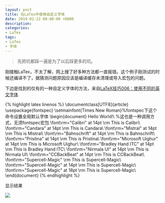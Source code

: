 ```yaml
---
layout: post
title: 在LaTex中使用自定义字体
date: 2019-02-22 00:00:00 +0800
description: 
categories:
- LaTex
tags: 
- LaTex
- 字体 
---
```


<blockquote class="blockquote-center">
    先把坑都踩一遍是为了以后踩更多的坑。
</blockquote>

刚接触LaTex，不太了解，网上搜了好多种方法都一直报错。这个例子刚测试的时候还编译不了，据猜测问题原因应该是编译缓存未清理或导入宏包的问题。

下边是找到的仅有的一种自定义字体的方法，来自[LaTeX技巧006：使用不同的英文字体](https://blog.csdn.net/ProgramChangesWorld/article/details/51502730)

{% highlight latex linenos %}
\documentclass[UTF8]{article}
\usepackage{fontspec}
\setmainfont{Times New Roman}%fontspec下这个命令设置全局默认字体
\begin{document}
Hello World!\\
%这也是一种调用方式，无须fontspec宏包
\font\rm="Calibri" at 14pt \rm This is Calibri\\
\font\rm="Candara" at 14pt \rm This is Candara\\
\font\rm="Mistral" at 14pt \rm This is Mistral\\
\font\rm="Bahnschrift" at 14pt \rm This is Bahnschrift\\
\font\rm="Pristina" at 14pt \rm This is Pristina\\
\font\rm="Microsoft Uighur" at 14pt \rm This is Microsoft Uighur\\
\font\rm="Bradley Hand ITC" at 14pt \rm This is Bradley Hand ITC\\
\font\rm="Nirmala UI" at 14pt \rm This is Nirmala UI\\
\font\rm="CCBackBeat" at 14pt \rm This is CCBackBeat\\
\font\rm="Supercell-Magic" \rm This is Supercell-Magic\\
\font\rm="Supercell-Magic" at 14pt \rm This is Supercell-Magic\\
\font\rm="Supercell-Magic" at 18pt \rm This is Supercell-Magic\\
\end{document}
{% endhighlight %}

显示结果

![](https://kxchww.sn.files.1drv.com/y4pax8dqvZMf73-k6bwxCONZDE-xBunsCaXU5yi_fC3KuD95_uO-srbavq59JeWL9T40CeidcOHJ6GI2nT9iDdaa43cab0DIdEljyXameTDztmu97x8noms_9A6kJe97wfnMoBY4w59196zdloPBfKuK2xUYubWintjuRbECeLm1hk9LYEjy_0MhR2tsRaGuexo_KmEfhFU5y3SK7GMaKXn4A/2019-02-22%20-fonts.jpg) 


